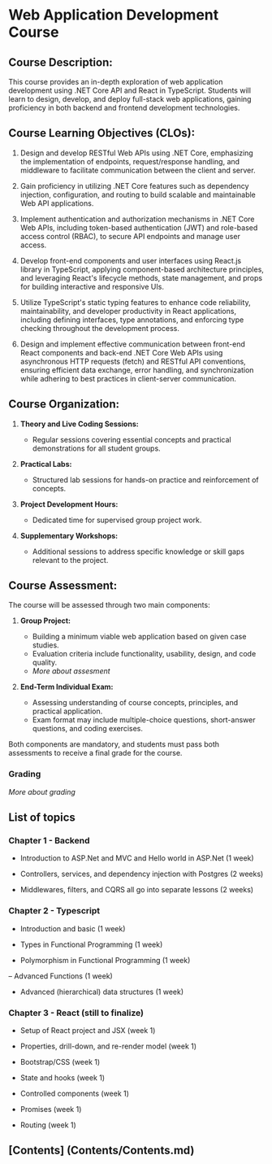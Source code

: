 # Web Application Development Course

## Course Description:

This course provides an in-depth exploration of web application development using .NET Core API and React in TypeScript. Students will learn to design, develop, and deploy full-stack web applications, gaining proficiency in both backend and frontend development technologies.

## Course Learning Objectives (CLOs):

1. Design and develop RESTful Web APIs using .NET Core, emphasizing the implementation of endpoints, request/response handling, and middleware to facilitate communication between the client and server.
2. Gain proficiency in utilizing .NET Core features such as dependency injection, configuration, and routing to build scalable and maintainable Web API applications.
3. Implement authentication and authorization mechanisms in .NET Core Web APIs, including token-based authentication (JWT) and role-based access control (RBAC), to secure API endpoints and manage user access.

4. Develop front-end components and user interfaces using React.js library in TypeScript, applying component-based architecture principles, and leveraging React's lifecycle methods, state management, and props for building interactive and responsive UIs.
5. Utilize TypeScript's static typing features to enhance code reliability, maintainability, and developer productivity in React applications, including defining interfaces, type annotations, and enforcing type checking throughout the development process.
6. Design and implement effective communication between front-end React components and back-end .NET Core Web APIs using asynchronous HTTP requests (fetch) and RESTful API conventions, ensuring efficient data exchange, error handling, and synchronization while adhering to best practices in client-server communication.

## Course Organization:

1. **Theory and Live Coding Sessions:**
   - Regular sessions covering essential concepts and practical demonstrations for all student groups.

2. **Practical Labs:**
   - Structured lab sessions for hands-on practice and reinforcement of concepts.

3. **Project Development Hours:**
   - Dedicated time for supervised group project work.

4. **Supplementary Workshops:**
   - Additional sessions to address specific knowledge or skill gaps relevant to the project.

## Course Assessment:

The course will be assessed through two main components:

1. **Group Project:**
   - Building a minimum viable web application based on given case studies.
   - Evaluation criteria include functionality, usability, design, and code quality.
   - *More about assesment*


2. **End-Term Individual Exam:**
   - Assessing understanding of course concepts, principles, and practical application.
   - Exam format may include multiple-choice questions, short-answer questions, and coding exercises.

Both components are mandatory, and students must pass both assessments to receive a final grade for the course.

### Grading
*More about grading* 


## List of topics

### Chapter 1 - Backend 
  - Introduction to ASP.Net and MVC and Hello world in ASP.Net (1 week)

  - Controllers, services, and dependency injection with Postgres (2 weeks)

  - Middlewares, filters, and CQRS all go into separate lessons (2 weeks)

### Chapter 2 - Typescript
  - Introduction and basic (1 week)
  
  - Types in Functional Programming (1 week)

  - Polymorphism in Functional Programming (1 week)
  
  – Advanced Functions (1 week)

  - Advanced (hierarchical) data structures (1 week)

### Chapter 3 - React (still to finalize)
  - Setup of React project and JSX (week 1)

  - Properties, drill-down, and re-render model (week 1)

  - Bootstrap/CSS (week 1)

  - State and hooks (week 1)

  - Controlled components (week 1)

  - Promises (week 1)

  - Routing (week 1)

## [Contents] (Contents/Contents.md)
